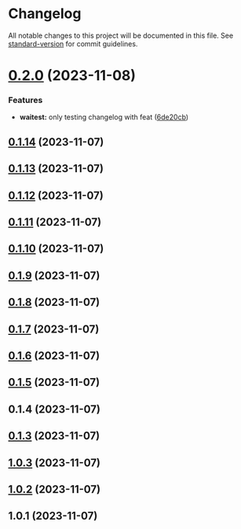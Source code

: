 # Changelog

All notable changes to this project will be documented in this file. See [standard-version](https://github.com/conventional-changelog/standard-version) for commit guidelines.

# [0.2.0](https://github.com/WailanTirajoh/waitest-gem/compare/v0.1.14...v0.2.0) (2023-11-08)


### Features

* **waitest:** only testing changelog with feat ([6de20cb](https://github.com/WailanTirajoh/waitest-gem/commit/6de20cb46d46e57cd6cccfca08a884d91c33d8f9))



## [0.1.14](https://github.com/WailanTirajoh/waitest-gem/compare/v0.1.13...v0.1.14) (2023-11-07)



## [0.1.13](https://github.com/WailanTirajoh/waitest-gem/compare/v0.1.12...v0.1.13) (2023-11-07)



## [0.1.12](https://github.com/WailanTirajoh/waitest-gem/compare/v0.1.11...v0.1.12) (2023-11-07)



## [0.1.11](https://github.com/WailanTirajoh/waitest-gem/compare/v0.1.10...v0.1.11) (2023-11-07)



## [0.1.10](https://github.com/WailanTirajoh/waitest-gem/compare/v0.1.9...v0.1.10) (2023-11-07)



## [0.1.9](https://github.com/WailanTirajoh/waitest-gem/compare/v0.1.8...v0.1.9) (2023-11-07)



## [0.1.8](https://github.com/WailanTirajoh/waitest-gem/compare/v0.1.7...v0.1.8) (2023-11-07)



## [0.1.7](https://github.com/WailanTirajoh/waitest-gem/compare/v0.1.6...v0.1.7) (2023-11-07)



## [0.1.6](https://github.com/WailanTirajoh/waitest-gem/compare/v0.1.5...v0.1.6) (2023-11-07)



## [0.1.5](https://github.com/WailanTirajoh/waitest-gem/compare/v0.1.4...v0.1.5) (2023-11-07)



## 0.1.4 (2023-11-07)



## [0.1.3](https://github.com/WailanTirajoh/waitest-gem/compare/v1.0.3...v0.1.3) (2023-11-07)



## [1.0.3](https://github.com/WailanTirajoh/waitest-gem/compare/v1.0.2...v1.0.3) (2023-11-07)



## [1.0.2](https://github.com/WailanTirajoh/waitest-gem/compare/v1.0.1...v1.0.2) (2023-11-07)



## 1.0.1 (2023-11-07)
